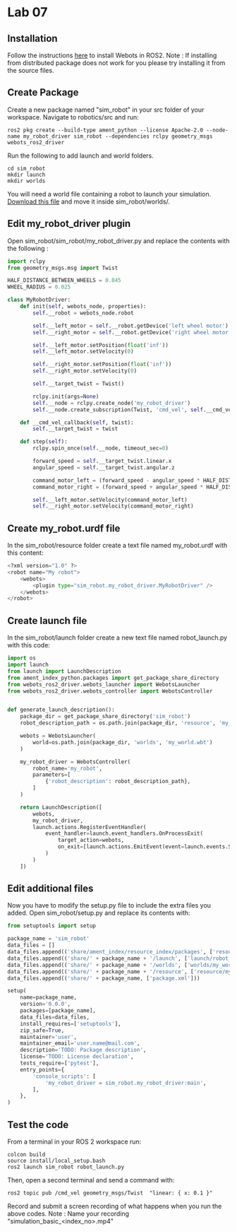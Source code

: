 # Lab 07

## Installation

Follow the instructions [here](https://docs.ros.org/en/humble/Tutorials/Advanced/Simulators/Webots/Installation-Ubuntu.html) to install Webots in ROS2.
Note : If installing from distributed package does not work for you please try installing it from the source files.

## Create Package 

Create a new package named "sim_robot" in your src folder of your workspace.
Navigate to robotics/src and run:

```Linux
ros2 pkg create --build-type ament_python --license Apache-2.0 --node-name my_robot_driver sim_robot --dependencies rclpy geometry_msgs webots_ros2_driver
```

Run the following to add launch and world folders.
```Linux
cd sim_robot
mkdir launch
mkdir worlds
```
You will need a world file containing a robot to launch your simulation. [Download this file](https://docs.ros.org/en/humble/_downloads/5ad123fc6a8f1ea79553d5039728084a/my_world.wbt) and move it inside sim_robot/worlds/.

## Edit my_robot_driver plugin

Open sim_robot/sim_robot/my_robot_driver.py and replace the contents with the following : 

```python
import rclpy
from geometry_msgs.msg import Twist

HALF_DISTANCE_BETWEEN_WHEELS = 0.045
WHEEL_RADIUS = 0.025

class MyRobotDriver:
    def init(self, webots_node, properties):
        self.__robot = webots_node.robot

        self.__left_motor = self.__robot.getDevice('left wheel motor')
        self.__right_motor = self.__robot.getDevice('right wheel motor')

        self.__left_motor.setPosition(float('inf'))
        self.__left_motor.setVelocity(0)

        self.__right_motor.setPosition(float('inf'))
        self.__right_motor.setVelocity(0)

        self.__target_twist = Twist()

        rclpy.init(args=None)
        self.__node = rclpy.create_node('my_robot_driver')
        self.__node.create_subscription(Twist, 'cmd_vel', self.__cmd_vel_callback, 1)

    def __cmd_vel_callback(self, twist):
        self.__target_twist = twist

    def step(self):
        rclpy.spin_once(self.__node, timeout_sec=0)

        forward_speed = self.__target_twist.linear.x
        angular_speed = self.__target_twist.angular.z

        command_motor_left = (forward_speed - angular_speed * HALF_DISTANCE_BETWEEN_WHEELS) / WHEEL_RADIUS
        command_motor_right = (forward_speed + angular_speed * HALF_DISTANCE_BETWEEN_WHEELS) / WHEEL_RADIUS

        self.__left_motor.setVelocity(command_motor_left)
        self.__right_motor.setVelocity(command_motor_right)
```

## Create my_robot.urdf file

In the sim_robot/resource folder create a text file named my_robot.urdf with this content:

```python
<?xml version="1.0" ?>
<robot name="My robot">
    <webots>
        <plugin type="sim_robot.my_robot_driver.MyRobotDriver" />
    </webots>
</robot>
```

## Create launch file

In the sim_robot/launch folder create a new text file named robot_launch.py with this code:

```python
import os
import launch
from launch import LaunchDescription
from ament_index_python.packages import get_package_share_directory
from webots_ros2_driver.webots_launcher import WebotsLauncher
from webots_ros2_driver.webots_controller import WebotsController


def generate_launch_description():
    package_dir = get_package_share_directory('sim_robot')
    robot_description_path = os.path.join(package_dir, 'resource', 'my_robot.urdf')

    webots = WebotsLauncher(
        world=os.path.join(package_dir, 'worlds', 'my_world.wbt')
    )

    my_robot_driver = WebotsController(
        robot_name='my_robot',
        parameters=[
            {'robot_description': robot_description_path},
        ]
    )

    return LaunchDescription([
        webots,
        my_robot_driver,
        launch.actions.RegisterEventHandler(
            event_handler=launch.event_handlers.OnProcessExit(
                target_action=webots,
                on_exit=[launch.actions.EmitEvent(event=launch.events.Shutdown())],
            )
        )
    ])
```

## Edit additional files

Now you have to modify the setup.py file to include the extra files you added. Open sim_robot/setup.py and replace its contents with:

```python
from setuptools import setup

package_name = 'sim_robot'
data_files = []
data_files.append(('share/ament_index/resource_index/packages', ['resource/' + package_name]))
data_files.append(('share/' + package_name + '/launch', ['launch/robot_launch.py']))
data_files.append(('share/' + package_name + '/worlds', ['worlds/my_world.wbt']))
data_files.append(('share/' + package_name + '/resource', ['resource/my_robot.urdf']))
data_files.append(('share/' + package_name, ['package.xml']))

setup(
    name=package_name,
    version='0.0.0',
    packages=[package_name],
    data_files=data_files,
    install_requires=['setuptools'],
    zip_safe=True,
    maintainer='user',
    maintainer_email='user.name@mail.com',
    description='TODO: Package description',
    license='TODO: License declaration',
    tests_require=['pytest'],
    entry_points={
        'console_scripts': [
            'my_robot_driver = sim_robot.my_robot_driver:main',
        ],
    },
)

```

## Test the code

From a terminal in your ROS 2 workspace run:

```Linux
colcon build
source install/local_setup.bash
ros2 launch sim_robot robot_launch.py
```

Then, open a second terminal and send a command with:

```Linux
ros2 topic pub /cmd_vel geometry_msgs/Twist  "linear: { x: 0.1 }"
```

Record and submit a screen recording of what happens when you run the above codes. 
Note : Name your recording "simulation_basic_<index_no>.mp4"
